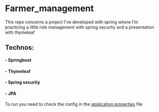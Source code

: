 # Farmer_management
This repo concerns a project I've developed with spring where I'm practicing a little role management with spring security and a presentation with thymeleaf

## Technos:
#### - Springboot
#### - Thymeleaf
#### - Spring security
#### - JPA

To run you need to check the config in the [application.properties](src/main/resources/application.properties) file
